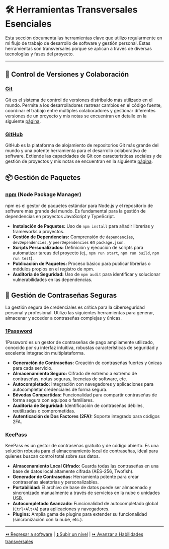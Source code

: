 # 🛠️ Herramientas Transversales Esenciales

Esta sección documenta las herramientas clave que utilizo regularmente en mi flujo de trabajo de desarrollo de software y gestión personal. Estas herramientas son transversales porque se aplican a través de diversas tecnologías y fases del proyecto.

---

## 🚀 Control de Versiones y Colaboración

### [Git](https://git-scm.com/)

Git es el sistema de control de versiones distribuido más utilizado en el mundo. Permite a los desarrolladores rastrear cambios en el código fuente, coordinar el trabajo entre múltiples colaboradores y gestionar diferentes versiones de un proyecto y mis notas se encuentran en detalle en la siguiente [página](./git/README.md).

### [GitHub](https://github.com/)

GitHub es la plataforma de alojamiento de repositorios Git más grande del mundo y una potente herramienta para el desarrollo colaborativo de software. Extiende las capacidades de Git con características sociales y de gestión de proyectos y mis notas se encuentran en la siguiente [página](./github/README.md).

## 📦 Gestión de Paquetes

### [npm](https://www.npmjs.com/) (Node Package Manager)

npm es el gestor de paquetes estándar para Node.js y el repositorio de software más grande del mundo. Es fundamental para la gestión de dependencias en proyectos JavaScript y TypeScript.

- **Instalación de Paquetes:** Uso de `npm install` para añadir librerías y frameworks a proyectos.
- **Gestión de Dependencias:** Comprensión de `dependencies`, `devDependencies`, y `peerDependencies` en `package.json`.
- **Scripts Personalizados:** Definición y ejecución de scripts para automatizar tareas del proyecto (ej., `npm run start`, `npm run build`, `npm run test`).
- **Publicación de Paquetes:** Proceso básico para publicar librerías o módulos propios en el registro de npm.
- **Auditoría de Seguridad:** Uso de `npm audit` para identificar y solucionar vulnerabilidades en las dependencias.

## 🔑 Gestión de Contraseñas Seguras

La gestión segura de credenciales es crítica para la ciberseguridad personal y profesional. Utilizo las siguientes herramientas para generar, almacenar y acceder a contraseñas complejas y únicas.

### [1Password](https://1password.com/)

1Password es un gestor de contraseñas de pago ampliamente utilizado, conocido por su interfaz intuitiva, robustas características de seguridad y excelente integración multiplataforma.

- **Generación de Contraseñas:** Creación de contraseñas fuertes y únicas para cada servicio.
- **Almacenamiento Seguro:** Cifrado de extremo a extremo de contraseñas, notas seguras, licencias de software, etc.
- **Autocompletado:** Integración con navegadores y aplicaciones para autocompletar credenciales de forma segura.
- **Bóvedas Compartidas:** Funcionalidad para compartir contraseñas de forma segura con equipos o familiares.
- **Auditoría de Seguridad:** Identificación de contraseñas débiles, reutilizadas o comprometidas.
- **Autenticación de Dos Factores (2FA):** Soporte integrado para códigos 2FA.

### [KeePass](https://keepass.info/)

KeePass es un gestor de contraseñas gratuito y de código abierto. Es una solución robusta para el almacenamiento local de contraseñas, ideal para quienes buscan control total sobre sus datos.

- **Almacenamiento Local Cifrado:** Guarda todas las contraseñas en una base de datos local altamente cifrada (AES-256, Twofish).
- **Generador de Contraseñas:** Herramienta potente para crear contraseñas aleatorias y personalizables.
- **Portabilidad:** El archivo de base de datos puede ser almacenado y sincronizado manualmente a través de servicios en la nube o unidades USB.
- **Autocompletado Avanzado:** Funcionalidad de autocompletado global (`Ctrl+Alt+A`) para aplicaciones y navegadores.
- **Plugins:** Amplia gama de plugins para extender su funcionalidad (sincronización con la nube, etc.).

---

[⏪ Regresar a software](../software/README.md) | [⏫ Subir un nivel](../README.md) | [⏩ Avanzar a Habilidades transversales](../../transversal/README.md)
